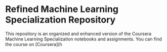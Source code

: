 # Refined Machine Learning Specialization Repository

This repository is an organized and enhanced version of the Coursera Machine Learning Specialization notebooks and assignments. You can find the course on [Coursera](h